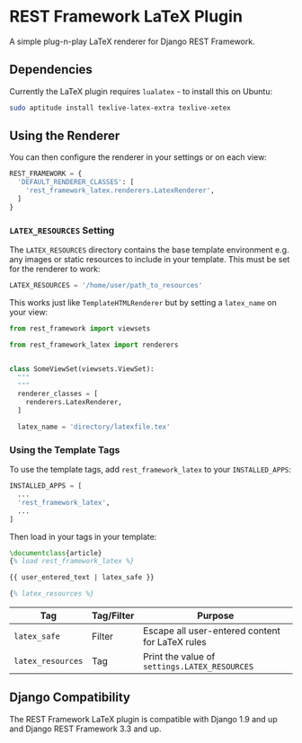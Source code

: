 # REST Framework LaTeX Plugin

A simple plug-n-play LaTeX renderer for Django REST Framework.

## Dependencies

Currently the LaTeX plugin requires `lualatex` - to install this on Ubuntu:

```bash
sudo aptitude install texlive-latex-extra texlive-xetex
```

## Using the Renderer

You can then configure the renderer in your settings or on each view:

```python
REST_FRAMEWORK = {
  'DEFAULT_RENDERER_CLASSES': [
    'rest_framework_latex.renderers.LatexRenderer',
  ]
}
```

### `LATEX_RESOURCES` Setting

The `LATEX_RESOURCES` directory contains the base template environment e.g.
any images or static resources to include in your template. This must be set for
the renderer to work:

```python
LATEX_RESOURCES = '/home/user/path_to_resources'
```

This works just like `TemplateHTMLRenderer` but by setting a `latex_name` on
your view:

```python
from rest_framework import viewsets

from rest_framework_latex import renderers


class SomeViewSet(viewsets.ViewSet):
  """
  """
  renderer_classes = [
    renderers.LatexRenderer,
  ]

  latex_name = 'directory/latexfile.tex'
```

### Using the Template Tags

To use the template tags, add `rest_framework_latex` to your `INSTALLED_APPS`:

```python
INSTALLED_APPS = [
  ...
  'rest_framework_latex',
  ...
]
```

Then load in your tags in your template:


```latex
\documentclass{article}
{% load rest_framework_latex %}

{{ user_entered_text | latex_safe }}

{% latex_resources %}
```

|        Tag        | Tag/Filter  |                    Purpose                      |
|-------------------|-------------|-------------------------------------------------|
|    `latex_safe`   |    Filter   | Escape all user-entered content for LaTeX rules |
| `latex_resources` |      Tag    |  Print the value of `settings.LATEX_RESOURCES`  |


## Django Compatibility

The REST Framework LaTeX plugin is compatible with Django 1.9 and up and
Django REST Framework 3.3 and up.
